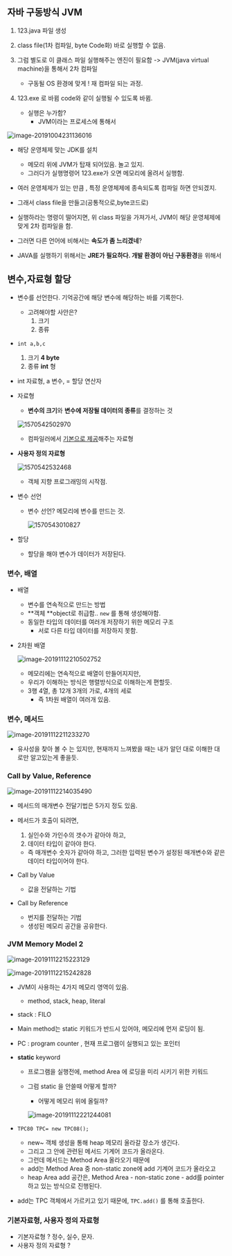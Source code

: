 ## 자바 구동방식 JVM

1. 123.java 파일 생성

2. class file(1차 컴파일, byte Code화) 바로 실행할 수 없음.

3. 그럼 별도로 이 클래스 파일 실행해주는 엔진이 필요함 -> JVM(java virtual machine)을 통해서 2차 컴파일
   - 구동될 OS 환경에 맞게 ! 재 컴파일 되는 과정.
4. 123.exe 로 바뀜 code와 같이 실행될 수 있도록 바뀜.
   - 실행은 누가함?
     - JVM이라는 프로세스에 통해서 

![image-20191004231136016](tpc-read.assets/image-20191004231136016.png)

- 해당 운영체제 맞는 JDK를 설치
  - 메모리 위에 JVM가 탑재 되어있음. 놀고 있지. 
  - 그러다가 실행명령어 123.exe가 오면 메모리에 올려서 실행함.

- 여러 운영체제가 있는 만큼 , 특정 운영체제에 종속되도록 컴파일 하면 안되겠지.
- 그래서 class file을 만들고(공통적으로,byte코드로)
- 실행하라는 명령이 떨어지면, 위 class 파일을 가져가서, JVM이 해당 운영체제에 맞게 2차 컴파일을 함.
- 그러면 다른 언어에 비해서는 **속도가 좀 느리겠네**?

- JAVA를 실행하기 위해서는 **JRE가 필요하다. 개발 환경이 아닌 구동환경**을 위해서



## 변수,자료형 할당

- 변수를 선언한다. 기억공간에 해당 변수에 해당하는 바를 기록한다.
  - 고려해야할 사안은?
    1. 크기
    2. 종류
- `int a,b,c`
  1. 크기 **4 byte**
  2. 종류 **int** 형
- int 자료형, a 변수, = 할당 연산자

- 자료형

  - **변수의 크기**와 **변수에 저장될 데이터의 종류**를 결정하는 것

  ![1570542502970](tpc-read.assets/1570542502970.png)

  - 컴파일러에서 <u>기본으로 제공</u>해주는 자료형

  

- **사용자 정의 자료형**

  ![1570542532468](tpc-read.assets/1570542532468.png)

  - 객체 지향 프로그래밍의 시작점.



- 변수 선언

  - 변수 선언? 메모리에 변수를 만드는 것.

    ![1570543010827](tpc-read.assets/1570543010827.png)

- 할당

  - 할당을 해야 변수가 데이터가 저장된다.



### 변수, 배열

- 배열

  - 변수를 연속적으로 만드는 방법
  - **객체 **object로 취급함.. `new` 를 통해 생성해야함. 
  - 동일한 타입의 데이터를 여러개 저장하기 위한 메모리 구조
    - 서로 다른 타입 데이터를 저장하지 못함.

- 2차원 배열

  ![image-20191112210502752](tpc-read.assets/image-20191112210502752.png)

  - 메모리에는 연속적으로 배열이 만들어지지만,
  - 우리가 이해하는 방식은 행렬방식으로 이해하는게 편할듯.
  - 3행 4열, 총 12개 3개의 가로, 4개의 세로 
    - 즉 1차원 배열이 여러개 있음.



### 변수, 메서드

![image-20191112211233270](tpc-read.assets/image-20191112211233270.png)

- 유사성을 찾아 볼 수 는 있지만, 현재까지 느껴봤을 때는 내가 알던 대로 이해한 대로만 알고있는게 좋을듯.



### Call by Value, Reference

![image-20191112214035490](tpc-read.assets/image-20191112214035490.png)

- 메서드의 매개변수 전달기법은 5가지 정도 있음.

- 메서드가 호출이 되려면,

  1. 실인수와 가인수의 갯수가 같아야 하고,
  2. 데이터 타입이 같아야 한다.

  - 즉 매개변수 숫자가 같아야 하고, 그러한 입력된 변수가 설정된 매개변수와 같은 데이터 타입이어야 한다.

- Call by Value
  
  - 값을 전달하는 기법
- Call by Reference 
  - 번지를 전달하는 기법
  - 생성된 메모리 공간을 공유한다.



### JVM Memory Model 2

![image-20191112215223129](tpc-read.assets/image-20191112215223129.png)

![image-20191112215242828](tpc-read.assets/image-20191112215242828.png)

- JVM이 사용하는 4가지 메모리 영역이 있음. 
  
  - method, stack, heap, literal
  
- stack : FILO

- Main method는 static 키워드가 반드시 있어야, 메모리에 먼저 로딩이 됨.

- PC : program counter , 현재 프로그램이 실행되고 있는 포인터

- **static** keyword

  - 프로그램을 실행전에, method Area 에 로딩을 미리 시키기 위한 키워드

  - 그럼 static 을 안쓸때 어떻게 할까?

    - 어떻게 메모리 위에 올릴까?

    ![image-20191112221244081](tpc-read.assets/image-20191112221244081.png)
  
- `TPC80 TPC= new TPC08();`

  - new~ 객체 생성을 통해 heap 메모리 올라갈 장소가 생긴다.
  - 그리고 그 안에 관련된 메서드 기계어 코드가 올라온다.
  - 그런데 메서드는 Method Area 올라오기 때문에
  - add는 Method Area 중 non-static zone에 add 기계어 코드가 올라오고
  - heap Area add 공간은, Method Area - non-static zone - add를 pointer 하고 있는 방식으로 진행된다.

- add는 TPC 객체에서 가르키고 있기 때문에, `TPC.add()` 를 통해 호출한다.

### 기본자료형, 사용자 정의 자료형

- 기본자료형 ? 정수, 실수, 문자.
- 사용자 정의 자료형 ? 